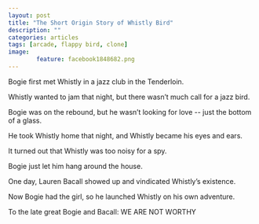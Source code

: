 ```yaml
---
layout: post
title: "The Short Origin Story of Whistly Bird"
description: ""
categories: articles
tags: [arcade, flappy bird, clone]
image: 
        feature: facebook1848682.png
---
```

Bogie first met Whistly in a jazz club in the Tenderloin.

Whistly wanted to jam that night, but there wasn’t much call for a jazz bird.

Bogie was on the rebound, but he wasn’t looking for love -- just the bottom of a glass.

He took Whistly home that night, and Whistly became his eyes and ears.

It turned out that Whistly was too noisy for a spy.

Bogie just let him hang around the house.

One day, Lauren Bacall showed up and vindicated Whistly’s existence.

Now Bogie had the girl, so he launched Whistly on his own adventure.

To the late great Bogie and Bacall: WE ARE NOT WORTHY